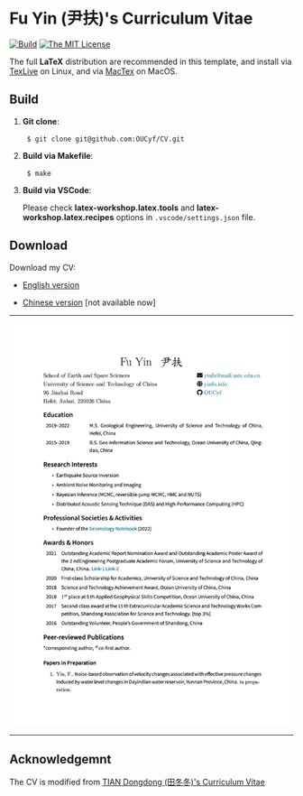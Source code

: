 # Fu Yin (尹扶)'s Curriculum Vitae

[![Build](https://github.com/OUCyf/CV/actions/workflows/build.yml/badge.svg)](https://github.com/OUCyf/CV/actions/workflows/build.yml)
[![The MIT License](https://img.shields.io/github/license/OUCyf/CV)](https://opensource.org/licenses/MIT)



The full **LaTeX** distribution are recommended in this template, and install via [TexLive](https://github.com/scottkosty/install-tl-ubuntu) on Linux, and via [MacTex](https://www.tug.org/mactex/) on MacOS.


## Build


1. **Git clone**:

		$ git clone git@github.com:OUCyf/CV.git


3. **Build via Makefile**:

		$ make


4. **Build via VSCode**:

   Please check **latex-workshop.latex.tools** and **latex-workshop.latex.recipes** options in `.vscode/settings.json` file.


## Download

Download my CV:

- [English version](https://github.com/OUCyf/CV/raw/gh-pages/cv_en.pdf)

- [Chinese version]() [not available now]

---
<center class="half">
  <img src="./cv_en.gif" width="650"> 
</center>

---


## Acknowledgemnt

The CV is modified from [TIAN Dongdong (田冬冬)'s Curriculum Vitae](https://github.com/seisman/cv)
